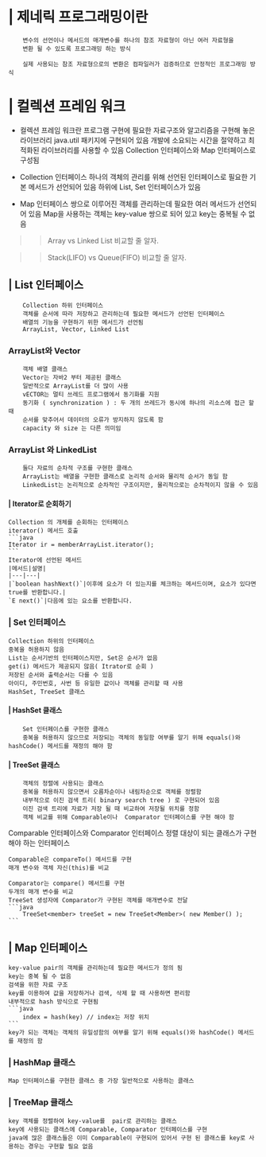 # | 제네릭 프로그래밍이란
		변수의 선언이나 메서드의 매개변수를 하나의 참조 자료형이 아닌 여러 자료형을
		변환 될 수 있도록 프로그래밍 하는 방식
		
		실제 사용되는 참조 자료형으로의 변환은 컴파일러가 검증하므로 안정적인 프로그래밍 방식
		
# | 컬렉션 프레임 워크
- 컬렉션 프레임 워크란
		프로그램 구현에 필요한 자료구조와 알고리즘을 구현해 놓은 라이브러리
		java.util 패키지에  구현되어 있음
		개발에 소요되는 시간을 절약하고 최적화된 라이브러리를 사용할 수 있음
		Collection 인터페이스와 Map 인터페이스로 구성됨

- Collection 인터페이스
		하나의 객체의 관리를 위해 선언된 인터페이스로 필요한 기본 메서드가 선언되어 있음
		하위에 List, Set 인터페이스가 있음
		
- Map 인터페이스
		쌍으로 이루어진 객체를 관리하는데 필요한 여러 메서드가 선언되어 있음
		Map을 사용하는 객체는 key-value 쌍으로 되어 있고 key는 중복될 수 없음  
		
>> Array vs Linked List 비교할 줄 알자.

>> Stack(LIFO) vs Queue(FIFO) 비교할 줄 알자.

## | List 인터페이스
		Collection 하위 인터페이스
		객체를 순서에 따라 저장하고 관리하는데 필요한 메서드가 선언된 인터페이스
		배열의 기능을 구현하기 위한 메서드가 선언됨
		ArrayList, Vector, Linked List
		
### ArrayList와 Vector
		객체 배열 클래스
		Vector는 자바2 부터 제공된 클래스
		일반적으로 ArrayList를 더 많이 사용
		vECTOR는 멀티 쓰레드 프로그램에서 동기화를 지원
		동기화 ( synchronization ) : 두 개의 쓰레드가 동시에 하나의 리소스에 접근 할 때
		순서를 맞추어서 데이터의 오류가 방지하지 않도록 함
		capacity 와 size 는 다른 의미임
		
### ArrayList 와  LinkedList
		둘다 자료의 순차적 구조를 구현한 클래스
		ArrayList는 배열을 구현한 클래스로 논리적 순서와 물리적 순서가 동일 함
		LinkedList는 논리적으로 순차적인 구조이지만, 물리적으로는 순차적이지 않을 수 있음
		

#### | Iterator로 순회하기
	Collection 의 개체를 순회하는 인터페이스
	iterator() 메서드 호출
	```java
	Iterator ir = memberArrayList.iterator();
	```
	Iterator에 선언된 메서드
	|메서드|설명|
	|---|---|
	|`boolean hashNext()`|이후에 요소가 더 있는지를 체크하는 메서드이며, 요소가 있다면 true를 반환합니다.|
	`E next()`|다음에 있는 요소를 반환합니다.
	
### | Set 인터페이스
	Collection 하위의 인터페이스
	중복을 허용하지 않음
	List는 순서기반의 인터페이스지만, Set은 순서가 없음
	get(i) 메서드가 제공되지 않음( Itrator로 순회 )
	저장된 순서와 출력순서는 다를 수 있음
	아이디, 주민번호, 사번 등 유일한 값이나 객체를 관리할 때 사용
	HashSet, TreeSet 클래스
#### | HashSet 클래스
		Set 인터페이스를 구현한 클래스
		중복을 허용하지 않으므로 저장되는 객체의 동일함 여부를 알기 위해 equals()와 hashCode() 메서드를 재정의 해야 함
#### | TreeSet 클래스
		객체의 정렬에 사용되는 클래스
		중복을 허용하지 않으면서 오름차순이나 내림차순으로 객체를 정렬함
		내부적으로 이진 검색 트리( binary search tree ) 로 구현되어 있음
		이진 검색 트리에 자료가 저장 될 때 비교하여 저장될 위치를 정함
		객체 비교를 위해 Comparable이나  Comparator 인터페이스를 구현 해야 함 
		
Comparable 인터페이스와 Comparator 인터페이스 
	정렬 대상이 되는 클래스가 구현해야 하는 인터페이스
	
	Comparable은 compareTo() 메서드를 구현
	매개 변수와 객체 자신(this)를 비교
	
	Comparator는 compare() 메서드를 구현
	두개의 매개 변수를 비교
	TreeSet 생성자에 Comparator가 구현된 객체를 매개변수로 전달
	```java
		TreeSet<member> treeSet = new TreeSet<Member>( new Member() );
	```
	
	
## | Map 인터페이스
	key-value pair의 객체를 관리하는데 필요한 메서드가 정의 됨
	key는 중복 될 수 없음
	검색을 위한 자료 구조
	key를 이용하여 값을 저장하거나 검색, 삭제 할 때 사용하면 편리함
	내부적으로 hash 방식으로 구현됨
	```java
		index = hash(key) // index는 저장 위치
	```
	key가 되는 객체는 객체의 유일성함의 여부를 알기 위해 equals()와 hashCode() 메서드를 재정의 함
	
### | HashMap 클래스
	Map 인터페이스를 구현한 클래스 중 가장 일반적으로 사용하는 클래스	
### | TreeMap 클래스
	key 객체를 정렬하여 key-value를  pair로 관리하는 클래스
	key에 사용되는 클래스에 Comparable, Comparator 인터페이스를 구현
	java에 많은 클래스들은 이미 Comparable이 구현되어 있어서 구현 된 클래스를 key로 사용하는 경우는 구현할 필요 없음
